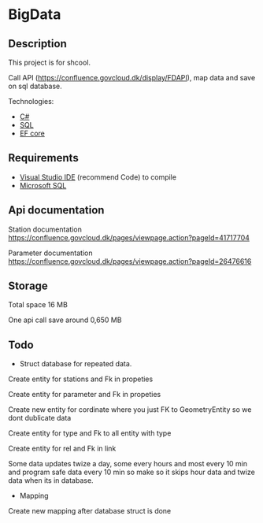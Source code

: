 # BigData

## Description

This project is for shcool.

Call API (https://confluence.govcloud.dk/display/FDAPI), map data and save on sql database.

Technologies: 
* <a href="https://learn.microsoft.com/en-us/dotnet/csharp/" target="_blank">C#</a>
* <a href="https://www.microsoft.com/en-us/sql-server/sql-server-downloads" target="_blank">SQL</a>
 * <a href="https://learn.microsoft.com/en-us/ef/core" target="_blank">EF core</a>

## Requirements

* <a href="https://code.visualstudio.com/" target="_blank">Visual Studio IDE</a> (recommend Code) to compile
* <a href="https://www.microsoft.com/en-us/sql-server/sql-server-downloads" target="_blank">Microsoft SQL</a>

## Api documentation

Station documentation 
https://confluence.govcloud.dk/pages/viewpage.action?pageId=41717704

Parameter documentation
https://confluence.govcloud.dk/pages/viewpage.action?pageId=26476616

## Storage

Total space 16 MB

One api call save around 0,650 MB

## Todo

* Struct database for repeated data.

Create entity for stations and Fk in propeties

Create entity for parameter and Fk in propeties

Create new entity for cordinate where you just FK to GeometryEntity so we dont dublicate data

Create entity for type and Fk to all entity with type

Create entity for rel and Fk in link

Some data updates twize a day, some every hours and most every 10 min and program safe data every 10 min so make so it skips hour data and twize data when its in database.

* Mapping

Create new mapping after database struct is done
